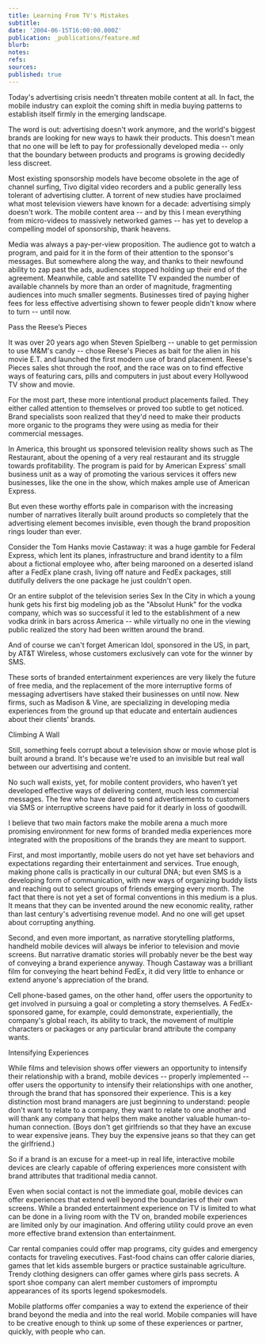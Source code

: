 ```yaml
---
title: Learning From TV's Mistakes
subtitle: 
date: '2004-06-15T16:00:00.000Z'
publication: _publications/feature.md
blurb: 
notes: 
refs: 
sources: 
published: true
---
```


Today's advertising crisis needn't threaten mobile content at all. In fact, the mobile industry can exploit the coming shift in media buying patterns to establish itself firmly in the emerging landscape.

The word is out: advertising doesn't work anymore, and the world's biggest brands are looking for new ways to hawk their products. This doesn't mean that no one will be left to pay for professionally developed media -- only that the boundary between products and programs is growing decidedly less discreet.

Most existing sponsorship models have become obsolete in the age of channel surfing, Tivo digital video recorders and a public generally less tolerant of advertising clutter. A torrent of new studies have proclaimed what most television viewers have known for a decade: advertising simply doesn't work. The mobile content area -- and by this I mean everything from micro-videos to massively networked games -- has yet to develop a compelling model of sponsorship, thank heavens.

Media was always a pay-per-view proposition. The audience got to watch a program, and paid for it in the form of their attention to the sponsor's messages. But somewhere along the way, and thanks to their newfound ability to zap past the ads, audiences stopped holding up their end of the agreement. Meanwhile, cable and satellite TV expanded the number of available channels by more than an order of magnitude, fragmenting audiences into much smaller segments. Businesses tired of paying higher fees for less effective advertising shown to fewer people didn't know where to turn -- until now.

Pass the Reese’s Pieces

It was over 20 years ago when Steven Spielberg -- unable to get permission to use M&M's candy -- chose Reese's Pieces as bait for the alien in his movie E.T. and launched the first modern use of brand placement. Reese's Pieces sales shot through the roof, and the race was on to find effective ways of featuring cars, pills and computers in just about every Hollywood TV show and movie.

For the most part, these more intentional product placements failed. They either called attention to themselves or proved too subtle to get noticed. Brand specialists soon realized that they'd need to make their products more organic to the programs they were using as media for their commercial messages.

In America, this brought us sponsored television reality shows such as The Restaurant, about the opening of a very real restaurant and its struggle towards profitability. The program is paid for by American Express’ small business unit as a way of promoting the various services it offers new businesses, like the one in the show, which makes ample use of American Express.

But even these worthy efforts pale in comparison with the increasing number of narratives literally built around products so completely that the advertising element becomes invisible, even though the brand proposition rings louder than ever.

Consider the Tom Hanks movie Castaway: it was a huge gamble for Federal Express, which lent its planes, infrastructure and brand identity to a film about a fictional employee who, after being marooned on a deserted island after a FedEx plane crash, living off nature and FedEx packages, still dutifully delivers the one package he just couldn't open.

Or an entire subplot of the television series Sex In the City in which a young hunk gets his first big modeling job as the "Absolut Hunk" for the vodka company, which was so successful it led to the establishment of a new vodka drink in bars across America -- while virtually no one in the viewing public realized the story had been written around the brand.

And of course we can't forget American Idol, sponsored in the US, in part, by AT&T Wireless, whose customers exclusively can vote for the winner by SMS.

These sorts of branded entertainment experiences are very likely the future of free media, and the replacement of the more interruptive forms of messaging advertisers have staked their businesses on until now. New firms, such as Madison & Vine, are specializing in developing media experiences from the ground up that educate and entertain audiences about their clients' brands.

Climbing A Wall

Still, something feels corrupt about a television show or movie whose plot is built around a brand. It's because we're used to an invisible but real wall between our advertising and content.

No such wall exists, yet, for mobile content providers, who haven’t yet developed effective ways of delivering content, much less commercial messages. The few who have dared to send advertisements to customers via SMS or interruptive screens have paid for it dearly in loss of goodwill.

I believe that two main factors make the mobile arena a much more promising environment for new forms of branded media experiences more integrated with the propositions of the brands they are meant to support.

First, and most importantly, mobile users do not yet have set behaviors and expectations regarding their entertainment and services. True enough, making phone calls is practically in our cultural DNA; but even SMS is a developing form of communication, with new ways of organizing buddy lists and reaching out to select groups of friends emerging every month. The fact that there is not yet a set of formal conventions in this medium is a plus. It means that they can be invented around the new economic reality, rather than last century's advertising revenue model. And no one will get upset about corrupting anything.

Second, and even more important, as narrative storytelling platforms, handheld mobile devices will always be inferior to television and movie screens. But narrative dramatic stories will probably never be the best way of conveying a brand experience anyway. Though Castaway was a brilliant film for conveying the heart behind FedEx, it did very little to enhance or extend anyone's appreciation of the brand.

Cell phone-based games, on the other hand, offer users the opportunity to get involved in pursuing a goal or completing a story themselves. A FedEx-sponsored game, for example, could demonstrate, experientially, the company's global reach, its ability to track, the movement of multiple characters or packages or any particular brand attribute the company wants.

Intensifying Experiences

While films and television shows offer viewers an opportunity to intensify their relationship with a brand, mobile devices -- properly implemented -- offer users the opportunity to intensify their relationships with one another, through the brand that has sponsored their experience. This is a key distinction most brand managers are just beginning to understand: people don't want to relate to a company, they want to relate to one another and will thank any company that helps them make another valuable human-to-human connection. (Boys don't get girlfriends so that they have an excuse to wear expensive jeans. They buy the expensive jeans so that they can get the girlfriend.)

So if a brand is an excuse for a meet-up in real life, interactive mobile devices are clearly capable of offering experiences more consistent with brand attributes that traditional media cannot.

Even when social contact is not the immediate goal, mobile devices can offer experiences that extend well beyond the boundaries of their own screens. While a branded entertainment experience on TV is limited to what can be done in a living room with the TV on, branded mobile experiences are limited only by our imagination. And offering utility could prove an even more effective brand extension than entertainment.

Car rental companies could offer map programs, city guides and emergency contacts for traveling executives. Fast-food chains can offer calorie diaries, games that let kids assemble burgers or practice sustainable agriculture. Trendy clothing designers can offer games where girls pass secrets. A sport shoe company can alert member customers of impromptu appearances of its sports legend spokesmodels.

Mobile platforms offer companies a way to extend the experience of their brand beyond the media and into the real world. Mobile companies will have to be creative enough to think up some of these experiences or partner, quickly, with people who can.


